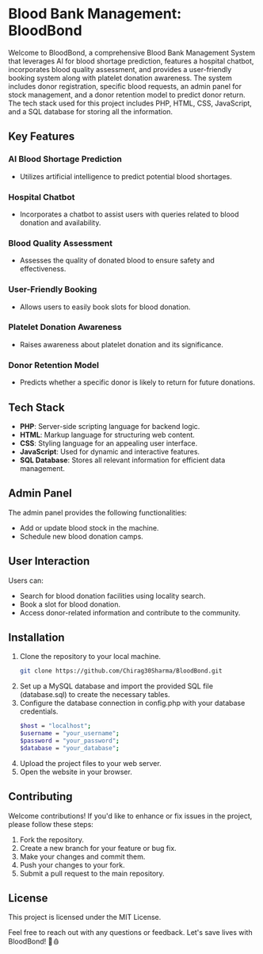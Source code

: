 # Blood Bank Management: BloodBond

Welcome to BloodBond, a comprehensive Blood Bank Management System that leverages AI for blood shortage prediction, features a hospital chatbot, incorporates blood quality assessment, and provides a user-friendly booking system along with platelet donation awareness. The system includes donor registration, specific blood requests, an admin panel for stock management, and a donor retention model to predict donor return. The tech stack used for this project includes PHP, HTML, CSS, JavaScript, and a SQL database for storing all the information.

## Key Features

### AI Blood Shortage Prediction
- Utilizes artificial intelligence to predict potential blood shortages.

### Hospital Chatbot
- Incorporates a chatbot to assist users with queries related to blood donation and availability.

### Blood Quality Assessment
- Assesses the quality of donated blood to ensure safety and effectiveness.

### User-Friendly Booking
- Allows users to easily book slots for blood donation.

### Platelet Donation Awareness
- Raises awareness about platelet donation and its significance.

### Donor Retention Model
- Predicts whether a specific donor is likely to return for future donations.

## Tech Stack

- **PHP**: Server-side scripting language for backend logic.
- **HTML**: Markup language for structuring web content.
- **CSS**: Styling language for an appealing user interface.
- **JavaScript**: Used for dynamic and interactive features.
- **SQL Database**: Stores all relevant information for efficient data management.

## Admin Panel

The admin panel provides the following functionalities:
- Add or update blood stock in the machine.
- Schedule new blood donation camps.

## User Interaction

Users can:
- Search for blood donation facilities using locality search.
- Book a slot for blood donation.
- Access donor-related information and contribute to the community.

## Installation

1. Clone the repository to your local machine.
   ```bash
   git clone https://github.com/Chirag30Sharma/BloodBond.git
2. Set up a MySQL database and import the provided SQL file (database.sql) to create the necessary tables.
3. Configure the database connection in config.php with your database credentials.
   ```bash
   $host = "localhost";
   $username = "your_username";
   $password = "your_password";
   $database = "your_database";
4. Upload the project files to your web server.
5. Open the website in your browser.

## Contributing

Welcome contributions! If you'd like to enhance or fix issues in the project, please follow these steps:

1. Fork the repository.
2. Create a new branch for your feature or bug fix.
3. Make your changes and commit them.
4. Push your changes to your fork.
5. Submit a pull request to the main repository.


## License

This project is licensed under the MIT License.

Feel free to reach out with any questions or feedback. Let's save lives with BloodBond! 💉🩸


